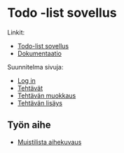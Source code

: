 # Todo -list sovellus

Linkit:

* [Todo-list sovellus](https://nooramar.users.cs.helsinki.fi/tsoha)
* [Dokumentaatio](https://github.com/7rxyk/Tsoha-Bootstrap/blob/master/doc/Dokumentaatio.pdf)

Suunnitelma sivuja:

* [Log in](https://nooramar.users.cs.helsinki.fi/tsoha/login)
* [Tehtävät](https://nooramar.users.cs.helsinki.fi/tsoha/)
* [Tehtävän muokkaus](http://nooramar.users.cs.helsinki.fi/tsoha/task/1/edit)
* [Tehtävän lisäys](http://nooramar.users.cs.helsinki.fi/tsoha/task/new)


## Työn aihe

* [Muistilista aihekuvaus](http://advancedkittenry.github.io/suunnittelu_ja_tyoymparisto/aiheet/Muistilista.html) 
